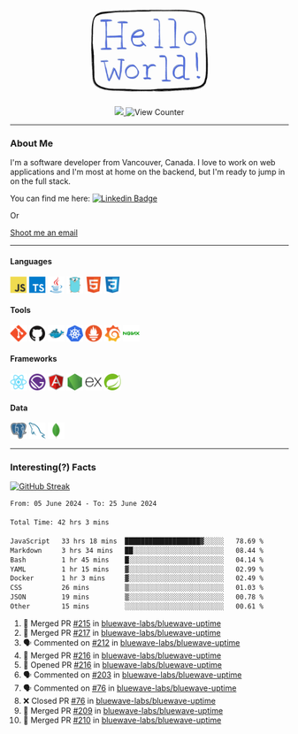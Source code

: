 <div align="center">
    <img src="./img/hello_world.webp" height="200px" width="">
    <div>
        <a href="https://www.linkedin.com/in/ajhollid">
            <img src="https://img.shields.io/badge/LinkedIn-blue"/>
        </a>
        <img src="https://komarev.com/ghpvc/?username=ajhollid&color=yellow" alt="View Counter">
    </div>
</div>

---

### About Me

I'm a software developer from Vancouver, Canada. I love to work on web applications and I'm most at home on the backend, but I'm ready to jump in on the full stack.

You can find me here: [![Linkedin Badge](https://img.shields.io/badge/-ajhollid-blue?style=flat&logo=Linkedin&logoColor=white)](https://www.linkedin.com/in/ajhollid)

Or

[Shoot me an email](mailto:ajhollid@gmail.com)

---

#### Languages

<div>
    <img src="./img/devicons/javascript-original.svg" width=30 height=30 alt="JavaScript">
    <img src="/img/devicons/typescript-original.svg" width=30 height=30 alt="TypeScript">
    <img src="./img/devicons/java-original.svg" width=30 height=30 alt="Java">
    <img src="./img/devicons/go-original.svg" width=30 height=30 alt="Golang">
    <img src="./img/devicons/html5-original.svg" width=30 height=30 alt="HTML 5">
    <img src="./img/devicons/css3-original.svg" width=30 height=30 alt="CSS 3">
</div>

#### Tools

<div>
    <img src="./img/devicons/git-original.svg" width=30 height=30 alt="Git">
    <img src="./img/devicons/github-original.svg" width=30 height=30 alt="Github">
    <img src="./img/devicons/docker-original.svg" width=30 
    height=30 alt="Docker">
    <img src="./img/devicons/kubernetes-original.svg" width=30 height=30 alt="K8">
    <img src="./img/devicons/prometheus-original.svg" width=30 height=30 alt="Prometheus">
    <img src="./img/devicons/grafana-original.svg" width=30 height=30 alt="Grafana">
    <img src="./img/devicons/nginx-original.svg" width=30 height=30 alt="Nginx">
</div>

#### Frameworks

<div>
    <img src="./img/devicons/react-original.svg" width=30 height=30 alt="React">
    <img src="./img/devicons/gatsby-original.svg" width=30 height=30 alt="Gatsby">
    <img src="./img/devicons/angularjs-original.svg" width=30 height=30 alt="AngularJS">
    <img src="./img/devicons/nodejs-original.svg" width=30 height=30 alt="NodeJS">
    <img src="./img/devicons/express-original.svg" width=30 height=30 alt="Express">
    <img src="./img/devicons/spring-original.svg" width=30 height=30 alt="Spring">
</div>

#### Data

<div>
    <img src="./img/devicons/postgresql-original.svg" width=30 height=30 alt="Postgresql">
    <img src="./img/devicons/mysql-original.svg" width=30 height=30 alt="Mysql">
    <img src="./img/devicons/mongodb-original.svg" width=30 height=30 alt="MongoDB">
</div>

---

### Interesting(?) Facts

[![GitHub Streak](http://github-readme-streak-stats.herokuapp.com?user=ajhollid)](https://git.io/streak-stats)

 <!--START_SECTION:waka-->

```txt
From: 05 June 2024 - To: 25 June 2024

Total Time: 42 hrs 3 mins

JavaScript   33 hrs 18 mins  ███████████████████▓░░░░░   78.69 %
Markdown     3 hrs 34 mins   ██░░░░░░░░░░░░░░░░░░░░░░░   08.44 %
Bash         1 hr 45 mins    █░░░░░░░░░░░░░░░░░░░░░░░░   04.14 %
YAML         1 hr 15 mins    ▓░░░░░░░░░░░░░░░░░░░░░░░░   02.99 %
Docker       1 hr 3 mins     ▓░░░░░░░░░░░░░░░░░░░░░░░░   02.49 %
CSS          26 mins         ▒░░░░░░░░░░░░░░░░░░░░░░░░   01.03 %
JSON         19 mins         ▒░░░░░░░░░░░░░░░░░░░░░░░░   00.78 %
Other        15 mins         ░░░░░░░░░░░░░░░░░░░░░░░░░   00.61 %
```

<!--END_SECTION:waka-->


<!--START_SECTION:activity-->
1. 🎉 Merged PR [#215](https://github.com/bluewave-labs/bluewave-uptime/pull/215) in [bluewave-labs/bluewave-uptime](https://github.com/bluewave-labs/bluewave-uptime)
2. 🎉 Merged PR [#217](https://github.com/bluewave-labs/bluewave-uptime/pull/217) in [bluewave-labs/bluewave-uptime](https://github.com/bluewave-labs/bluewave-uptime)
3. 🗣 Commented on [#212](https://github.com/bluewave-labs/bluewave-uptime/pull/212#issuecomment-2195616187) in [bluewave-labs/bluewave-uptime](https://github.com/bluewave-labs/bluewave-uptime)
4. 🎉 Merged PR [#216](https://github.com/bluewave-labs/bluewave-uptime/pull/216) in [bluewave-labs/bluewave-uptime](https://github.com/bluewave-labs/bluewave-uptime)
5. 💪 Opened PR [#216](https://github.com/bluewave-labs/bluewave-uptime/pull/216) in [bluewave-labs/bluewave-uptime](https://github.com/bluewave-labs/bluewave-uptime)
6. 🗣 Commented on [#203](https://github.com/bluewave-labs/bluewave-uptime/issues/203#issuecomment-2194761785) in [bluewave-labs/bluewave-uptime](https://github.com/bluewave-labs/bluewave-uptime)
7. 🗣 Commented on [#76](https://github.com/bluewave-labs/bluewave-uptime/pull/76#issuecomment-2192908014) in [bluewave-labs/bluewave-uptime](https://github.com/bluewave-labs/bluewave-uptime)
8. ❌ Closed PR [#76](https://github.com/bluewave-labs/bluewave-uptime/pull/76) in [bluewave-labs/bluewave-uptime](https://github.com/bluewave-labs/bluewave-uptime)
9. 🎉 Merged PR [#209](https://github.com/bluewave-labs/bluewave-uptime/pull/209) in [bluewave-labs/bluewave-uptime](https://github.com/bluewave-labs/bluewave-uptime)
10. 🎉 Merged PR [#210](https://github.com/bluewave-labs/bluewave-uptime/pull/210) in [bluewave-labs/bluewave-uptime](https://github.com/bluewave-labs/bluewave-uptime)
<!--END_SECTION:activity-->
